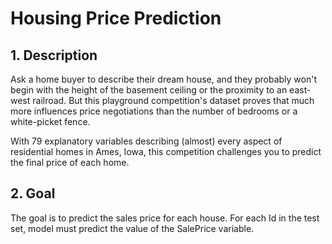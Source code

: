 # **Housing Price Prediction**
## **1.** **Description**
Ask a home buyer to describe their dream house, and they probably won't begin with the height of the basement ceiling or the proximity to an east-west railroad. But this playground competition's dataset proves that much more influences price negotiations than the number of bedrooms or a white-picket fence.

With 79 explanatory variables describing (almost) every aspect of residential homes in Ames, Iowa, this competition challenges you to predict the final price of each home.

## **2.** **Goal**
The goal is to predict the sales price for each house. For each Id in the test set, model must predict the value of the SalePrice variable. 
